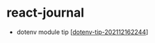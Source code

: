 # react-journal

- dotenv module tip [[dotenv-tip-202112162244]]

[//begin]: # "Autogenerated link references for markdown compatibility"
[dotenv-tip-202112162244]: dotenv-tip-202112162244 "dotenv-tip"
[//end]: # "Autogenerated link references"